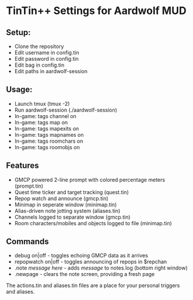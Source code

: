 # TinTin++ Settings for Aardwolf MUD

## Setup:
* Clone the repository
* Edit username in config.tin
* Edit password in config.tin
* Edit bag in config.tin
* Edit paths in aardwolf-session

## Usage:
* Launch tmux (tmux -2)
* Run aardwolf-session (./aardwolf-session)
* In-game: tags channel on
* In-game: tags map on
* In-game: tags mapexits on 
* In-game: tags mapnames on
* In-game: tags roomchars on
* In-game: tags roomobjs on

## Features
* GMCP powered 2-line prompt with colored percentage meters (prompt.tin)
* Quest time ticker and target tracking (quest.tin)
* Repop watch and announce (gmcp.tin)
* Minimap in seperate window (minimap.tin)
* Alias-driven note jotting system (aliases.tin)
* Channels logged to separate window (gmcp.tin)
* Room characters/mobiles and objects logged to file (minimap.tin)

## Commands
* debug on|off  - toggles echoing GMCP data as it arrives
* repopwatch on|off - toggles announcing of repops in $repchan
* .note *message here* - adds *message* to notes.log (bottom right window)
* .newpage - clears the note screen, providing a fresh page


The actions.tin and aliases.tin files are a place for your personal triggers and aliases. 
